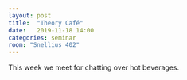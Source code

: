 ```yaml
---
layout: post
title:  "Theory Café"
date:   2019-11-18 14:00
categories: seminar
room: "Snellius 402"
---
```


This week we meet for chatting over hot beverages.
